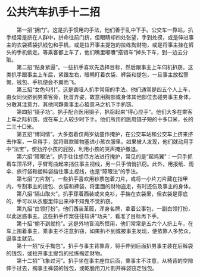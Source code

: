 # 公共汽车扒手十二招  

&emsp;&emsp;第一招“拥门”。这是扒手惯用的手法，他们善于乱中下手。公交车一靠站，扒手经常是挤在人群中，拼命往前门挤，但眼睛却四处张望，手到处摸，或是伸进事主的衣袋裤袋扒钱包和手机，或是拉开事主提包的拉练掏财物，或是将事主挂在裤头的手机偷走。等乘客都上车了，他们嘴里嘟囔“搭错车”掉头下车，到一边去分赃。  
&emsp;&emsp;第二招“贴身紧逼”。一些扒手喜欢先选择目标，然后跟事主上车伺机扒窃。这类扒手跟事主上车后，紧跟左右，眼睛盯着衣袋、裤袋和提包，一旦事主放松警惕，钱包、手机便会不翼而飞。  
&emsp;&emsp;第三招“女色勾引”。这是聋哑人扒手常用的手法。他们通常是四五个人上车，由女同伙挤到男乘客旁，抚首弄姿，故意用胸部或身体其他部位去碰男事主身体，分散其注意力，其他同夥乘事主心猿意马之机下手扒窃。  
&emsp;&emsp;第四招“镊子功”。扒手配合医用镊子，扒窃起来“得心应手”。他们大多在乘客上车之际扒窃，或在车上人较少时下手。他们所用的医用镊子短的十多□米，长的二三十□米。  
&emsp;&emsp;第五招“博同情”。大多抱着仅两岁幼童作掩护，在公交车站和公交车上挤来挤去作案，一旦得手，就将赃款赃物塞进小孩衣服里。如果被人发现，他们就动用手中“法宝”，使劲拧小孩的屁股，利用小孩的哭声掩护撤退。  
&emsp;&emsp;第六招“障眼法”。扒手往往想尽方法进行掩护，常见的是“起鸡翼”：一只手抓着车顶吊环，手臂弯曲起来挡住事主视线，另一只手悄悄扒窃。此外，用报纸、雨伞、旅行袋和塑料袋挡住事主视线，也是“障眼法”的手法。  
&emsp;&emsp;第七招“刀片割”。一些扒手喜欢用钞票包着刀片，或将一小片刀片藏在指甲内，专割事主的提包、衣袋和裤袋，将里面的财物盗走，有时还伤及事主的身体。  
&emsp;&emsp;第八招“隔山取火”。扒手穿着西装或夹克衫，手揣在衣袋里，但衣袋是穿底的，手可以从衣服里伸出来神不知鬼不觉扒窃。  
&emsp;&emsp;第九招“白领打扮”。他们西装革履，浑身名牌，拿着公事包，一副白领打扮，以此迷惑事主。这些扒手作案往往较讲“功夫”，看准了目标再下手。  
&emsp;&emsp;第十招“偷不到就抢”。这是外地盲流所惯用，他们常常是五六个人挤上车，在车上围着事主，乘事主不注意扒窃，如果扒不到或被事主发现，便依靠人多势众，逼事主就范。  
&emsp;&emsp;第十一招“反手掏包”。扒手与事主背靠背，将手伸到后面扒男事主装在后裤袋的钱包，或拉开事主提包的拉练掏走财物。  
&emsp;&emsp;第十二招“飞象过河”。扒手坐在事主座位后面，乘事主不注意，从椅背的空隙伸手过去，掏事主裤袋的钱包，或乾脆用刀片割开裤袋窃走钱包。  
<!-- Last processed: 2025-07-22 03:44:30 -->
